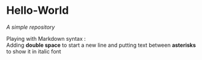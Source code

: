 # Hello-World
*A simple repository*  
  
Playing with Markdown syntax :  
Adding **double space** to start a new line and putting text between **asterisks** to show it in italic font 
